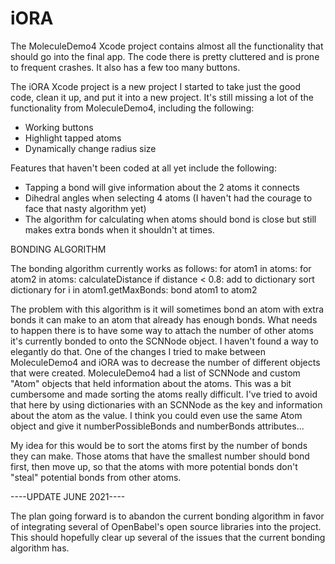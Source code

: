 # iORA

The MoleculeDemo4 Xcode project contains almost all the functionality that should go into the final app. The code there is pretty cluttered and is prone to frequent crashes. It also has a few too many buttons. 

The iORA Xcode project is a new project I started to take just the good code, clean it up, and put it into a new project. It's still missing a lot of the functionality from MoleculeDemo4, including the following: 
  - Working buttons
  - Highlight tapped atoms 
  - Dynamically change radius size 
  
Features that haven't been coded at all yet include the following: 
  - Tapping a bond will give information about the 2 atoms it connects
  - Dihedral angles when selecting 4 atoms (I haven't had the courage to face that nasty algorithm yet) 
  - The algorithm for calculating when atoms should bond is close but still makes extra bonds when it shouldn't at times. 
  
  
  
  
BONDING ALGORITHM

The bonding algorithm currently works as follows: 
   for atom1 in atoms:
    for atom2 in atoms:
        calculateDistance
        if distance < 0.8:
            add to dictionary
    sort dictionary
    for i in atom1.getMaxBonds:
        bond atom1 to atom2


The problem with this algorithm is it will sometimes bond an atom with extra bonds it can make to an atom that already has enough bonds. What needs to happen there is to have some way to attach the number of other atoms it's currently bonded to onto the SCNNode object. I haven't found a way to elegantly do that. One of the changes I tried to make between MoleculeDemo4 and iORA was to decrease the number of different objects that were created. MoleculeDemo4 had a list of SCNNode and custom "Atom" objects that held information about the atoms. This was a bit cumbersome and made sorting the atoms really difficult. I've tried to avoid that here by using dictionaries with an SCNNode as the key and information about the atom as the value. I think you could even use the same Atom object and give it numberPossibleBonds and numberBonds attributes...

My idea for this would be to sort the atoms first by the number of bonds they can make. Those atoms that have the smallest number should bond first, then move up, so that the atoms with more potential bonds don't "steal" potential bonds from other atoms.

----UPDATE JUNE 2021----

The plan going forward is to abandon the current bonding algorithm in favor of integrating several of OpenBabel's open source libraries into the project. This should hopefully clear up several of the issues that the current bonding algorithm has. 
